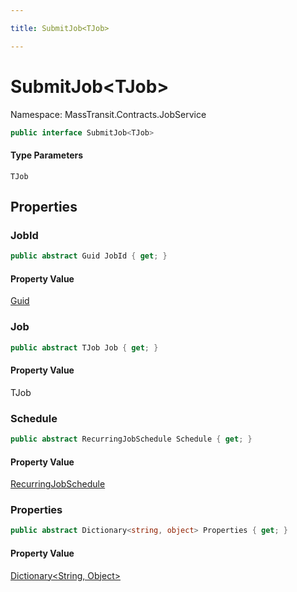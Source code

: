 ```yaml
---

title: SubmitJob<TJob>

---
```


# SubmitJob\<TJob\>

Namespace: MassTransit.Contracts.JobService

```csharp
public interface SubmitJob<TJob>
```

#### Type Parameters

`TJob`<br/>

## Properties

### **JobId**

```csharp
public abstract Guid JobId { get; }
```

#### Property Value

[Guid](https://learn.microsoft.com/en-us/dotnet/api/system.guid)<br/>

### **Job**

```csharp
public abstract TJob Job { get; }
```

#### Property Value

TJob<br/>

### **Schedule**

```csharp
public abstract RecurringJobSchedule Schedule { get; }
```

#### Property Value

[RecurringJobSchedule](../masstransit-contracts-jobservice/recurringjobschedule)<br/>

### **Properties**

```csharp
public abstract Dictionary<string, object> Properties { get; }
```

#### Property Value

[Dictionary\<String, Object\>](https://learn.microsoft.com/en-us/dotnet/api/system.collections.generic.dictionary-2)<br/>
